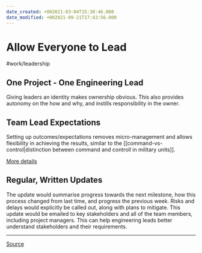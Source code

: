 ```yaml
---
date_created: +002021-03-04T15:38:46.000
date_modified: +002021-09-21T17:43:56.000
---
```


# Allow Everyone to Lead

#work/leadership

## One Project - One Engineering Lead

Giving leaders an identity makes ownership obvious. This also provides autonomy on the how and why, and instills responsibility in the owner.

## Team Lead Expectations

Setting up outcomes/expectations removes micro-management and allows flexibility in achieving the results, similar to the [[command-vs-control|distinction between command and controll in military units]].

[More details](https://docs.google.com/document/d/1kngKHUCS0DHNvZAO8PfkcsTD4Mq7b11L09RIaVpQnwI/edit)

## Regular, Written Updates

The update would summarise progress towards the next milestone, how this process changed from last time, and progress the previous week. Risks and delays would explicitly be called out, along with plans to mitigate. This update would be emailed to key stakeholders and all of the team members, including project managers. This can help engineering leads better understand stakeholders and their requirements.

---

[Source](https://blog.pragmaticengineer.com/a-team-where-everyone-is-a-leader/)
